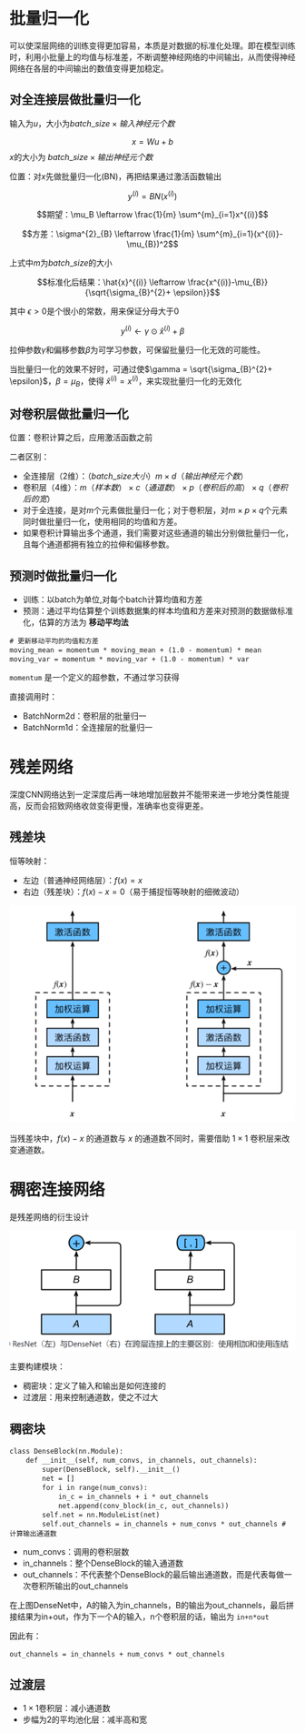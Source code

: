 # 批量归一化

可以使深层网络的训练变得更加容易，本质是对数据的标准化处理。即在模型训练时，利用小批量上的均值与标准差，不断调整神经网络的中间输出，从而使得神经网络在各层的中间输出的数值变得更加稳定。

## 对全连接层做批量归一化


输入为$u$，大小为$batch\_ size \times 输入神经元个数$

$$x = Wu + b$$
$x$的大小为 $batch\_size \times 输出神经元个数$

位置：对$x$先做批量归一化(BN)，再把结果通过激活函数输出

$$y^{(i)} = BN(x^{(i)})$$

$$期望：\mu_B \leftarrow \frac{1}{m} \sum^{m}_{i=1}x^{(i)}$$

$$方差：\sigma^{2}_{B} \leftarrow \frac{1}{m} \sum^{m}_{i=1}(x^{(i)}-\mu_{B})^2$$

上式中$m$为$batch\_size$的大小

$$标准化后结果：\hat{x}^{(i)} \leftarrow \frac{x^{(i)}-\mu_{B}}{\sqrt{\sigma_{B}^{2}+ \epsilon}}$$

其中 $\epsilon > 0$是个很小的常数，用来保证分母大于0

$$y^{(i)} \leftarrow \gamma \odot \hat{x}^{(i)}+ \beta$$

拉伸参数$\gamma$和偏移参数$\beta$为可学习参数，可保留批量归一化无效的可能性。

当批量归一化的效果不好时，可通过使$\gamma = \sqrt{\sigma_{B}^{2}+ \epsilon}$，$\beta = \mu_{B}$，使得 $\hat{x}^{(i)} = x^{(i)}$，来实现批量归一化的无效化

## 对卷积层做批量归一化

位置：卷积计算之后，应用激活函数之前

二者区别：
 - 全连接层（2维）：$（batch\_size大小）m \times d（输出神经元个数）$
 - 卷积层（4维）：$m（样本数） \times c（通道数） \times p（卷积后的高） \times q（卷积后的宽）$
 - 对于全连接，是对$m$个元素做批量归一化；对于卷积层，对$m \times p \times q$个元素同时做批量归一化，使用相同的均值和方差。
 - 如果卷积计算输出多个通道，我们需要对这些通道的输出分别做批量归一化，且每个通道都拥有独立的拉伸和偏移参数。

 ## 预测时做批量归一化
 - 训练：以batch为单位,对每个batch计算均值和方差
 - 预测：通过平均估算整个训练数据集的样本均值和方差来对预测的数据做标准化，估算的方法为 **移动平均法**

 ```
 # 更新移动平均的均值和方差
moving_mean = momentum * moving_mean + (1.0 - momentum) * mean
moving_var = momentum * moving_var + (1.0 - momentum) * var
 ```

`momentum` 是一个定义的超参数，不通过学习获得

直接调用时：
- BatchNorm2d：卷积层的批量归一
- BatchNorm1d：全连接层的批量归一

# 残差网络

深度CNN网络达到一定深度后再一味地增加层数并不能带来进一步地分类性能提高，反而会招致网络收敛变得更慢，准确率也变得更差。

## 残差块
恒等映射：
- 左边（普通神经网络层）：$f(x) = x$
- 右边（残差块）：$f(x)-x=0$（易于捕捉恒等映射的细微波动）

![](image\q5l8lhnot4.png)

当残差块中，$f(x)-x$ 的通道数与 $x$ 的通道数不同时，需要借助 $1 \times 1$ 卷积层来改变通道数。

# 稠密连接网络
是残差网络的衍生设计

![](image\q5l8mi78yz.png)

主要构建模块：
- 稠密块：定义了输入和输出是如何连接的
- 过渡层：用来控制通道数，使之不过大

## 稠密块

```
class DenseBlock(nn.Module):
    def __init__(self, num_convs, in_channels, out_channels):
        super(DenseBlock, self).__init__()
        net = []
        for i in range(num_convs):
            in_c = in_channels + i * out_channels
            net.append(conv_block(in_c, out_channels))
        self.net = nn.ModuleList(net)
        self.out_channels = in_channels + num_convs * out_channels # 计算输出通道数
```

- num_convs：调用的卷积层数
- in_channels：整个DenseBlock的输入通道数
- out_channels：不代表整个DenseBlock的最后输出通道数，而是代表每做一次卷积所输出的out_channels

在上图DenseNet中，A的输入为in_channels，B的输出为out_channels，最后拼接结果为in+out，作为下一个A的输入，n个卷积层的话，输出为 `in+n*out`

因此有：

```
out_channels = in_channels + num_convs * out_channels
```

## 过渡层

- $1 \times 1$卷积层：减小通道数
- 步幅为2的平均池化层：减半高和宽
